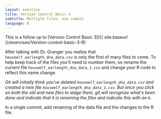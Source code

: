 ```yaml
---
layout: exercise
title: Version Control Basic 4
subtitle: Multiple files, one commit
language: R
---
```


This is a follow up to
[Version Control Basic 3]({{ site.baseurl }}/exercises/Version-control-basic-3-R)


After talking with Dr. Granger you realize that
`houseelf_earlength_dna_data.csv` is only the first of many files to come. To
help keep track of the files you'll need to number them, so rename the current
file `houseelf_earlength_dna_data_1.csv` and change your R code to reflect this
name change.

*Git will initially think you've deleted `houseelf_earlength_dna_data.csv` and
created a new file `houseelf_earlength_dna_data_1.csv`. But once you click on
both the old and new files to stage them, git will recognize what's been done
and indicate that it is renaming the files and indicate this with an `R`.*

In a single commit, add renaming of the data file and the changes to the R file.
